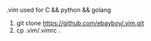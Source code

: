 

.vim used for C && python && golang

1. git clone https://github.com/ebayboy/.vim.git
2. cp .vim/.vimrc .

